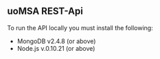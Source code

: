 ## uoMSA REST-Api

To run the API locally you must install the following:
- MongoDB v2.4.8 (or above)
- Node.js v.0.10.21 (or above)



